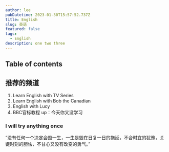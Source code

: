 ```yaml
---
author: lee
pubDatetime: 2023-01-30T15:57:52.737Z
title: English
slug: 英语
featured: false
tags:
  - English
description: one two three
---
```


## Table of contents

## 推荐的频道
1. Learn English with TV Series
2. Learn English with Bob the Canadian
3. English with Lucy
4. BBC官标教程 up：今天你又没学习
### I will try anything once
“没有任何一个决定会毁一生，一生是毁在日复一日的拖延，不合时宜的犹豫，关键时刻的胆怯，不甘心又没有改变的勇气。”
